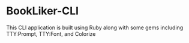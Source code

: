 # BookLiker-CLI
This CLI application is built using Ruby along with some gems including TTY:Prompt, TTY:Font, and Colorize
